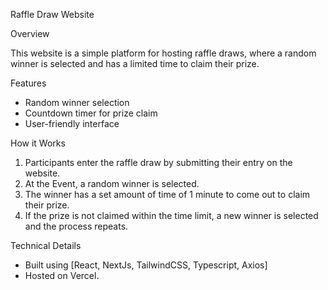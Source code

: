Raffle Draw Website

Overview

This website is a simple platform for hosting raffle draws, where a random winner is selected and has a limited time to claim their prize.

Features

- Random winner selection
- Countdown timer for prize claim
- User-friendly interface

How it Works

1. Participants enter the raffle draw by submitting their entry on the website.
2. At the Event, a random winner is selected.
3. The winner has a set amount of time of 1 minute to come out to claim their prize.
4. If the prize is not claimed within the time limit, a new winner is selected and the process repeats.

Technical Details

- Built using [React, NextJs, TailwindCSS, Typescript, Axios]
- Hosted on Vercel.

